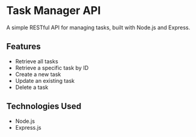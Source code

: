 # Task Manager API

A simple RESTful API for managing tasks, built with Node.js and Express.

## Features

- Retrieve all tasks
- Retrieve a specific task by ID
- Create a new task
- Update an existing task
- Delete a task

## Technologies Used

- Node.js
- Express.js